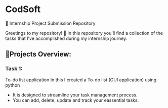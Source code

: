 # CodSoft

📂 Internship Project Submission Repository

Greetings to my repository! 👋
In this repository you'll find a collection of the tasks that I've accomplished during my internship journey.

## 📃Projects Overview:
          
### Task 1:
To-do list application 
In this I created a To-do list (GUI application) using python
 - It is designed to streamline your task management process.
 - You can add, delete, update and track your eassential tasks.

    
